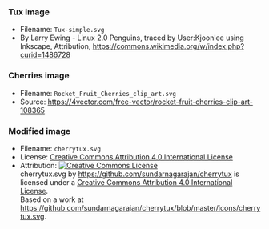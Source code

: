 ### Tux image
* Filename: ```Tux-simple.svg```
* By Larry Ewing - Linux 2.0 Penguins, traced by User:Kjoonlee using Inkscape, Attribution, https://commons.wikimedia.org/w/index.php?curid=1486728


### Cherries image
* Filename: ```Rocket_Fruit_Cherries_clip_art.svg```
* Source: https://4vector.com/free-vector/rocket-fruit-cherries-clip-art-108365

### Modified image
* Filename: ```cherrytux.svg```
* License: [Creative Commons Attribution 4.0 International License](http://creativecommons.org/licenses/by/4.0/)
* Attribution: <a rel="license" href="http://creativecommons.org/licenses/by/4.0/"><img alt="Creative Commons License" style="border-width:0" src="https://i.creativecommons.org/l/by/4.0/88x31.png" /></a><br /><span xmlns:dct="http://purl.org/dc/terms/" href="http://purl.org/dc/dcmitype/StillImage" property="dct:title" rel="dct:type">cherrytux.svg</span> by <a xmlns:cc="http://creativecommons.org/ns#" href="https://github.com/sundarnagarajan/cherrytux" property="cc:attributionName" rel="cc:attributionURL">https://github.com/sundarnagarajan/cherrytux</a> is licensed under a <a rel="license" href="http://creativecommons.org/licenses/by/4.0/">Creative Commons Attribution 4.0 International License</a>.<br />Based on a work at <a xmlns:dct="http://purl.org/dc/terms/" href="https://github.com/sundarnagarajan/cherrytux/blob/master/icons/cherrytux.svg" rel="dct:source">https://github.com/sundarnagarajan/cherrytux/blob/master/icons/cherrytux.svg</a>.
